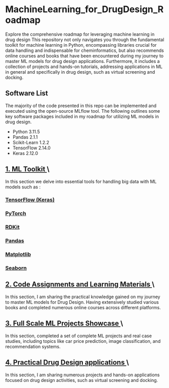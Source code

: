 # MachineLearning_for_DrugDesign_Roadmap
Explore the comprehensive roadmap for leveraging machine learning in drug design
This repository not only navigates you through the fundamental toolkit for machine learning in Python, encompassing libraries crucial for data handling and indispensable for cheminformatics, but also recommends online courses and books that have been encountered during my journey to master ML models for drug design applications. Furthermore, it includes a collection of projects and hands-on tutorials, addressing applications in ML in general and specifically in drug design, such as virtual screening and docking.

## Software List
The majority of the code presented in this repo can be implemented and executed using the open-source MLflow tool. The following outlines some key software packages included in my roadmap for utilizing ML models in drug design.
- Python 3.11.5
- Pandas 2.1.1
- Scikit-Learn 1.2.2
- TensorFlow 2.14.0
- Keras 2.12.0


## [1. ML Toolkit ](1_ML_Toolkit) \
In this section we delve into essential tools for handling big data with ML models such as : 
### [TensorFlow (Keras) ](1_ML_Toolkit/keras)
### [PyTorch ](1_ML_Toolkit/PyTorch)
### [RDKit ](1_ML_Toolkit/RDKit)
### [Pandas ](1_ML_Toolkit/Pandas)
### [Matplotlib ](1_ML_Toolkit/Matplotlib)
### [Seaborn ](1_ML_Toolkit/Seaborn)


## [2. Code Assignments and Learning Materials ](2_CodeAssignments_and_LearningMaterials) \
In this section, I am sharing the practical knowledge gained on my journey to master ML models for Drug Design. Having extensively studied various books and completed numerous online courses across different platforms. 

## [3. Full Scale ML Projects Showcase ](3_Full-Scale_ML_ProjectsShowcase) \
In this section, completed a set of complete ML projects and real case studies, including topics like car price prediction, image classification, and recommendation systems.

## [4. Practical Drug Design applications ](4_Practical_DrugDesign_applications) \
In this section,  I am sharing numerous projects and hands-on applications focused on drug design activities, such as virtual screening and docking.